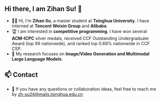 ## Hi there, I am Zihan Su! 👋

- 👨‍🎓 Hi, I'm **Zihan Su**, a master student at **Tsinghua University**. I have interned at **Tencent Weixin Group** and **Alibaba**.
- 🏆 I am interested in **competitive programming**. I have won several **ACM-ICPC** silver medals, received CCF Outstanding Undergraduate Award (top 99 nationwide), and ranked top 0.68% nationwide in CCF CSP.  
- 🔭 My research focuses on **Image/Video Generation and Multimodal Large Language Models**.  

## 📫 Contact  
- 💬 If you have any questions or collaboration ideas, feel free to reach me by zh-su24@mails.tsinghua.edu.cn
